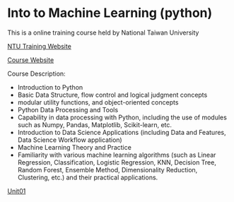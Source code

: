 # Into to Machine Learning (python)

This is a online training course held by National Taiwan University


[NTU Training Website](https://train.csie.ntu.edu.tw/train/)

[Course Website](https://train.csie.ntu.edu.tw/train/course-detail.php?id=4097)


Course Description: 

- Introduction to Python
- Basic Data Structure, flow control and logical judgment concepts
- modular utility functions, and object-oriented concepts
- Python Data Processing and Tools
- Capability in data processing with Python, including the use of modules such as Numpy, Pandas, Matplotlib, Scikit-learn, etc.
- Introduction to Data Science Applications (including Data and Features, Data Science Workflow application)
- Machine Learning Theory and Practice
- Familiarity with various machine learning algorithms (such as Linear Regression, Classification, Logistic Regression, KNN, Decision Tree, Random Forest, Ensemble Method, Dimensionality Reduction, Clustering, etc.) and their practical applications.



[Unit01](https://github.com/elayswew/IMLP/blob/main/Unit01/Unit01_Crash%20Course%20on%20Python.ipynb) 

